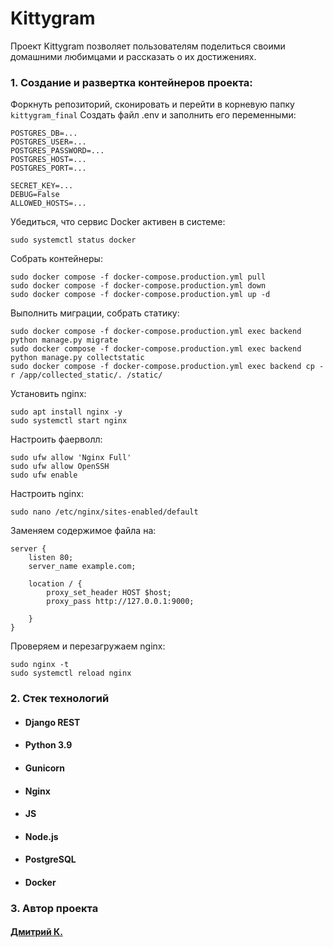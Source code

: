 #  Kittygram
Проект Kittygram позволяет пользователям поделиться своими домашними любимцами и рассказать о их достижениях.
### 1. Создание и развертка контейнеров проекта:
Форкнуть репозиторий, сконировать и перейти в корневую папку `kittygram_final`
Создать файл .env и заполнить его переменными:
```
POSTGRES_DB=...
POSTGRES_USER=...
POSTGRES_PASSWORD=...
POSTGRES_HOST=...
POSTGRES_PORT=...

SECRET_KEY=...
DEBUG=False
ALLOWED_HOSTS=...
```
Убедиться, что сервис Docker активен в системе:
```
sudo systemctl status docker
```
Собрать контейнеры:
```
sudo docker compose -f docker-compose.production.yml pull
sudo docker compose -f docker-compose.production.yml down
sudo docker compose -f docker-compose.production.yml up -d
```
Выполнить миграции, собрать статику:
```
sudo docker compose -f docker-compose.production.yml exec backend python manage.py migrate
sudo docker compose -f docker-compose.production.yml exec backend python manage.py collectstatic
sudo docker compose -f docker-compose.production.yml exec backend cp -r /app/collected_static/. /static/
```
Установить nginx:
```
sudo apt install nginx -y
sudo systemctl start nginx
```
Настроить фаерволл:
```
sudo ufw allow 'Nginx Full'
sudo ufw allow OpenSSH
sudo ufw enable
```
Настроить nginx:
```
sudo nano /etc/nginx/sites-enabled/default
```
Заменяем содержимое файла на:
```
server {
    listen 80;
    server_name example.com;
    
    location / {
        proxy_set_header HOST $host;
        proxy_pass http://127.0.0.1:9000;

    }
}
```
Проверяем и перезагружаем nginx:
```
sudo nginx -t
sudo systemctl reload nginx
```
### 2. Стек технологий
* #### Django REST
* #### Python 3.9
* #### Gunicorn
* #### Nginx
* #### JS
* #### Node.js
* #### PostgreSQL
* #### Docker

### 3. Автор проекта
#### [Дмитрий К.](https://github.com/777777k)